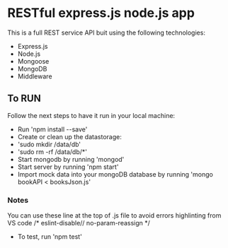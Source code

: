 # RESTful express.js node.js app

This is a full REST service API buit using the following technologies:

- Express.js
- Node.js
- Mongoose
- MongoDB
- Middleware

## To RUN

Follow the next steps to have it run in your local machine:

- Run 'npm install --save'
- Create or clean up the datastorage:
- 'sudo mkdir /data/db'
- 'sudo rm -rf /data/db/*'
- Start mongodb by running 'mongod'
- Start server by running 'npm start'
- Import mock data into your mongoDB database by running 'mongo bookAPI < booksJson.js'

### Notes

You can use these line at the top of .js file to avoid errors highlinting from VS code
/* eslint-disable// no-param-reassign */

- To test, run 'npm test'
